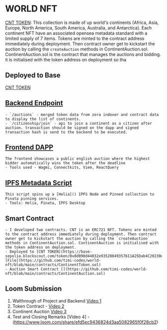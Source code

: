 # WORLD NFT 
[CNT TOKEN](https://base-sepolia.blockscout.com/token/0x8d098d44032e93528049357611A25Dab4C20230e): This collection is made of up world's continents (Africa, Asia, Europe, North America, South America, Australia, and Antarctica). Each continent NFT have an associated opensea metadata standard with a limited supply of 7 items.
Tokens are minted to the contract address immediately during deployment. Then contract owner get to kickstart the auction by calling the `createAuction` methods in ContinentAuction.sol. ContinentAuction.sol is the contract that manages the auctions and bidding. it is initialised with the token address on deployment so tha 

## Deployed to Base 

[CNT TOKEN](https://base-sepolia.blockscout.com/token/0x8d098d44032e93528049357611A25Dab4C20230e)

## [Backend Endpoint](https://world-token-05ceac17e8ac.herokuapp.com)
    - `/auctions` - merged token data from zora indexer and contract data to display the list of continents.
    - `/citizenship/join` - api to join a continent as a citizen after auction. transaction should be signed on the dapp and signed transaction hash is send to the backend to be executed. 

## [Frontend DAPP](https://world-q67k4f32u-payscout.vercel.app/)
    The frontend showcases a public english auction where the highest bidder automatically wins the token after the deadline  
    - Tools used - Wagmi, Connectkits, Viem, ReactQuery

## [IPFS Metadata Script](https://github.com/timi-codes/world-nft/blob/main/scripts/deploy_metadata.mjs)
    This script spins up a [Helia]() IPFS Node and Pinned collection to Pinata pinning services.
    - Tools: Helia, Pinata, IPFS Desktop

## Smart Contract
    - I developed two contracts. CNT is an ERC721 NFT. Tokens are minted to the contract address immediately during deployment. Then contract owner get to kickstart the auction by calling the `createAuction` methods in ContinentAuction.sol. ContinentAuction is initialised with the token address on deployment.
    - Deployed to [CNT TOKEN](https://base-sepolia.blockscout.com/token/0x8d098d44032e93528049357611A25Dab4C20230e) [File](https://github.com/timi-codes/world-nft/blob/main/contracts/ContinentToken.sol)
    - Auction Smart Contract [](https://github.com/timi-codes/world-nft/blob/main/contracts/ContinentAuction.sol)



## Loom Submission 
1. Walthrough of Project and Backend [Video 1](https://www.loom.com/share/ed95eb3c652a43a6a8ce567eff66106d)
2. Token Contract - [Video 2](https://www.loom.com/share/727d0b41e0e84ddc940bbc88df2f69da)
3. Continent Auction [Video 3](https://www.loom.com/share/a7a4445fdee94728bddc2b1a2ea82e83)
4. Test and Closing Remarks [Video 4] - (https://www.loom.com/share/efd5ec9436824d3aa5082965f0f28cb2)
